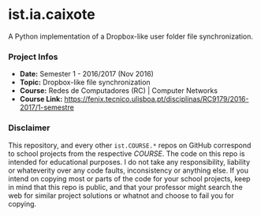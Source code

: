 # ist.ia.caixote
A Python implementation of a Dropbox-like user folder file synchronization.

### Project Infos
* **Date:** Semester 1 - 2016/2017 (Nov 2016)
* **Topic:** Dropbox-like file synchronization
* **Course:** Redes de Computadores (RC) | Computer Networks
* **Course Link:** https://fenix.tecnico.ulisboa.pt/disciplinas/RC9179/2016-2017/1-semestre


### Disclaimer
This repository, and every other `ist.COURSE.*` repos on GitHub correspond to school projects from the respective *COURSE*. The code on this repo is intended for educational purposes. I do not take any responsibility, liability or whateverity over any code faults, inconsistency or anything else. If you intend on copying most or parts of the code for your school projects, keep in mind that this repo is public, and that your professor might search the web for similar project solutions or whatnot and choose to fail you for copying.
